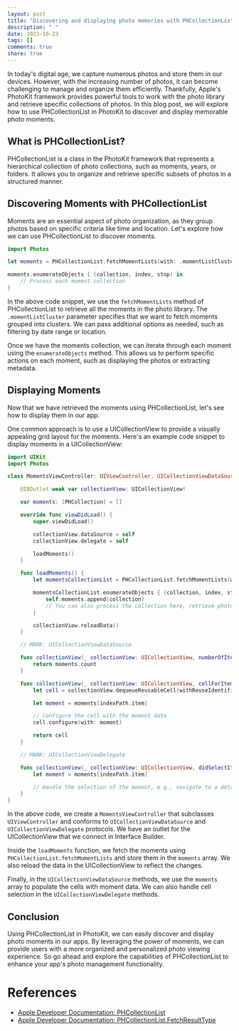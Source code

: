 ```yaml
---
layout: post
title: "Discovering and displaying photo memories with PHCollectionList in PhotoKit"
description: " "
date: 2023-10-23
tags: []
comments: true
share: true
---
```


In today's digital age, we capture numerous photos and store them in our devices. However, with the increasing number of photos, it can become challenging to manage and organize them efficiently. Thankfully, Apple's PhotoKit framework provides powerful tools to work with the photo library and retrieve specific collections of photos. In this blog post, we will explore how to use PHCollectionList in PhotoKit to discover and display memorable photo moments.

## What is PHCollectionList?

PHCollectionList is a class in the PhotoKit framework that represents a hierarchical collection of photo collections, such as moments, years, or folders. It allows you to organize and retrieve specific subsets of photos in a structured manner.

## Discovering Moments with PHCollectionList

Moments are an essential aspect of photo organization, as they group photos based on specific criteria like time and location. Let's explore how we can use PHCollectionList to discover moments.

```swift
import Photos

let moments = PHCollectionList.fetchMomentLists(with: .momentListCluster, options: nil)

moments.enumerateObjects { (collection, index, stop) in
    // Process each moment collection
}
```

In the above code snippet, we use the `fetchMomentLists` method of PHCollectionList to retrieve all the moments in the photo library. The `.momentListCluster` parameter specifies that we want to fetch moments grouped into clusters. We can pass additional options as needed, such as filtering by date range or location.

Once we have the moments collection, we can iterate through each moment using the `enumerateObjects` method. This allows us to perform specific actions on each moment, such as displaying the photos or extracting metadata.

## Displaying Moments

Now that we have retrieved the moments using PHCollectionList, let's see how to display them in our app.

One common approach is to use a UICollectionView to provide a visually appealing grid layout for the moments. Here's an example code snippet to display moments in a UICollectionView:

```swift
import UIKit
import Photos

class MomentsViewController: UIViewController, UICollectionViewDataSource, UICollectionViewDelegate {

    @IBOutlet weak var collectionView: UICollectionView!

    var moments: [PHCollection] = []

    override func viewDidLoad() {
        super.viewDidLoad()

        collectionView.dataSource = self
        collectionView.delegate = self

        loadMoments()
    }

    func loadMoments() {
        let momentsCollectionList = PHCollectionList.fetchMomentLists(with: .momentListCluster, options: nil)

        momentsCollectionList.enumerateObjects { (collection, index, stop) in
            self.moments.append(collection)
            // You can also process the collection here, retrieve photos, and display them in your UI
        }

        collectionView.reloadData()
    }

    // MARK: UICollectionViewDataSource

    func collectionView(_ collectionView: UICollectionView, numberOfItemsInSection section: Int) -> Int {
        return moments.count
    }

    func collectionView(_ collectionView: UICollectionView, cellForItemAt indexPath: IndexPath) -> UICollectionViewCell {
        let cell = collectionView.dequeueReusableCell(withReuseIdentifier: "MomentCell", for: indexPath) as! MomentCollectionViewCell

        let moment = moments[indexPath.item]

        // Configure the cell with the moment data
        cell.configure(with: moment)

        return cell
    }

    // MARK: UICollectionViewDelegate

    func collectionView(_ collectionView: UICollectionView, didSelectItemAt indexPath: IndexPath) {
        let moment = moments[indexPath.item]

        // Handle the selection of the moment, e.g., navigate to a detailed view
    }
}
```

In the above code, we create a `MomentsViewController` that subclasses `UIViewController` and conforms to `UICollectionViewDataSource` and `UICollectionViewDelegate` protocols. We have an outlet for the UICollectionView that we connect in Interface Builder.

Inside the `loadMoments` function, we fetch the moments using `PHCollectionList.fetchMomentLists` and store them in the `moments` array. We also reload the data in the UICollectionView to reflect the changes.

Finally, in the `UICollectionViewDataSource` methods, we use the `moments` array to populate the cells with moment data. We can also handle cell selection in the `UICollectionViewDelegate` methods.

## Conclusion

Using PHCollectionList in PhotoKit, we can easily discover and display photo moments in our apps. By leveraging the power of moments, we can provide users with a more organized and personalized photo viewing experience. So go ahead and explore the capabilities of PHCollectionList to enhance your app's photo management functionality.

# References

- [Apple Developer Documentation: PHCollectionList](https://developer.apple.com/documentation/photokit/phcollectionlist)
- [Apple Developer Documentation: PHCollectionList.FetchResultType](https://developer.apple.com/documentation/photokit/phcollectionlist/fetchresulttype)